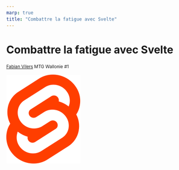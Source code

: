 ```yaml
---
marp: true
title: "Combattre la fatigue avec Svelte"
---
```


<style>
  :root {
    --color-accent-fg: #ed5422;
    --color-canvas-default: #212121;
    --color-fg-default: #fff;
    --color-fg-muted: #999;
    --h1-color: var(--color-fg-default);
    --heading-strong-color: var(--color-accent-fg);
  }
</style>

# Combattre la fatigue avec <strong>Svelte</strong>

<small>[Fabian Vilers](https://github.com/fvilers)
MTG Wallonie #1</small>

![bg right](./img/Svelte_Logo.svg)
